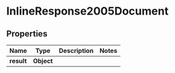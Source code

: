 
# InlineResponse2005Document

## Properties
Name | Type | Description | Notes
------------ | ------------- | ------------- | -------------
**result** | **Object** |  | 



